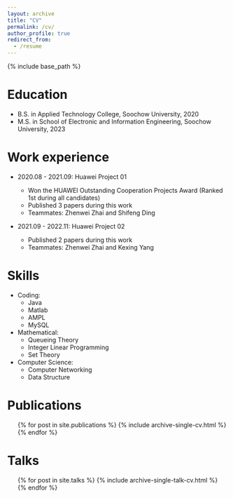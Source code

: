 ```yaml
---
layout: archive
title: "CV"
permalink: /cv/
author_profile: true
redirect_from:
  - /resume
---
```


{% include base_path %}

Education
======
* B.S. in Applied Technology College, Soochow University, 2020
* M.S. in School of Electronic and Information Engineering, Soochow University, 2023

Work experience
======
* 2020.08 - 2021.09: Huawei Project 01
  * Won the HUAWEI Outstanding Cooperation Projects Award (Ranked 1st during all candidates)
  * Published 3 papers during this work
  * Teammates: Zhenwei Zhai and Shifeng Ding

* 2021.09 - 2022.11: Huawei Project 02
  * Published 2 papers during this work
  * Teammates: Zhenwei Zhai and Kexing Yang
  
Skills
======
* Coding:
  * Java
  * Matlab
  * AMPL
  * MySQL
* Mathematical:
  * Queueing Theory
  * Integer Linear Programming
  * Set Theory
* Computer Science:
  * Computer Networking
  * Data Structure 

Publications
======
  <ul>{% for post in site.publications %}
    {% include archive-single-cv.html %}
  {% endfor %}</ul>
  
Talks
======
  <ul>{% for post in site.talks %}
    {% include archive-single-talk-cv.html %}
  {% endfor %}</ul>
  
